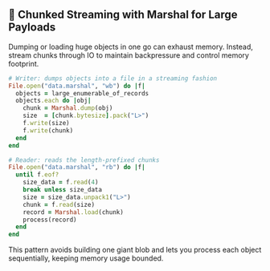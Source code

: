 ## 🚀 Chunked Streaming with Marshal for Large Payloads

Dumping or loading huge objects in one go can exhaust memory. Instead, stream chunks through IO to maintain backpressure and control memory footprint.

```ruby
# Writer: dumps objects into a file in a streaming fashion
File.open("data.marshal", "wb") do |f|
  objects = large_enumerable_of_records
  objects.each do |obj|
    chunk = Marshal.dump(obj)
    size  = [chunk.bytesize].pack("L>")
    f.write(size)
    f.write(chunk)
  end
end

# Reader: reads the length-prefixed chunks
File.open("data.marshal", "rb") do |f|
  until f.eof?
    size_data = f.read(4)
    break unless size_data
    size = size_data.unpack1("L>")
    chunk = f.read(size)
    record = Marshal.load(chunk)
    process(record)
  end
end
```

This pattern avoids building one giant blob and lets you process each object sequentially, keeping memory usage bounded.